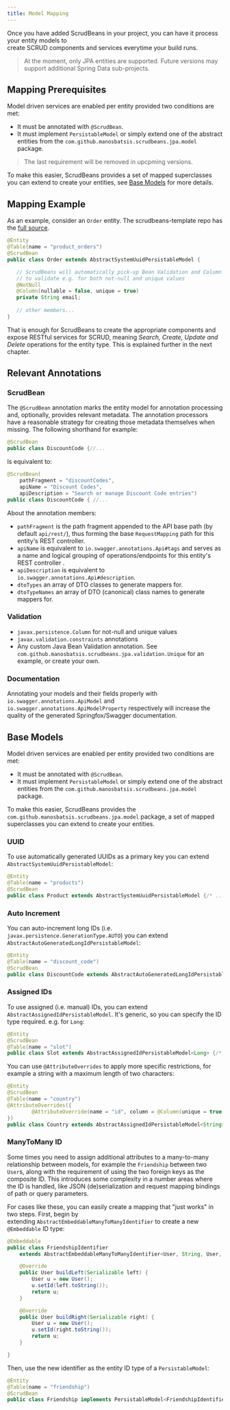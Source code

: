 ```yaml
---
title: Model Mapping
---
```


Once you have added ScrudBeans in your project, you can have it process your entity models to  
create SCRUD components and services everytime your build runs.

> At the moment, only JPA entities are supported. Future versions may support additional Spring Data sub-projects. 

## Mapping Prerequisites

Model driven services are enabled per entity provided two conditions are met:
 
 - It must be annotated with `@ScrudBean`.
 - It must implement `PersistableModel` or simply extend one of the abstract entities from the 
`com.github.manosbatsis.scrudbeans.jpa.model` package.

> The last requirement will be removed in upcpming versions.

To make this easier, ScrudBeans provides a set of mapped superclasses you can extend to create your
entities, see [Base Models](#base-models) for more details.

## Mapping Example
 
 As an example, consider an `Order` entity. The scrudbeans-template repo has the 
 [full source](https://github.com/manosbatsis/scrudbeans-template/blob/master/src/main/java/mypackage/model/Order.java).
 
 ```java
@Entity
@Table(name = "product_orders")
@ScrudBean
public class Order extends AbstractSystemUuidPersistableModel {

	// ScrudBeans will automatically pick-up Bean Validation and Column annotations 
	// to validate e.g. for both not-null and unique values
	@NotNull
	@Column(nullable = false, unique = true)
	private String email;
	
	// other members...
}
```

That is enough for ScrudBeans to create the appropriate components and expose RESTful services for 
SCRUD, meaning _Search, Create, Update and Delete_ operations for the entity type. This is explained 
further in the next chapter.

## Relevant Annotations

### ScrudBean

The `@ScrudBean` annotation marks the entity model for annotation processing and, optionally, provides relevant metadata.
The annotation processors have a reasonable strategy for creating those metadata themselves when missing. The following shorthand 
for example:

```java
@ScrudBean
public class DiscountCode {//...
```
Is equivalent to:

```java
@ScrudBean(
	pathFragment = "discountCodes", 
	apiName = "Discount Codes", 
	apiDescription = "Search or manage Discount Code entries")
public class DiscountCode { //...
```

About the annotation members:

- `pathFragment` is the path fragment appended to the API base path (by default `api/rest/`), thus forming the base 
`RequestMapping` path for this entity's REST controller.
- `apiName` is equivalent to `io.swagger.annotations.Api#tags` and serves as a name and logical grouping of 
operations/endpoints for this entity's REST controller .
- `apiDescription` is equivalent to `io.swagger.annotations.Api#description`.
- `dtoTypes` an array of DTO classes to generate mappers for.
- `dtoTypeNames` an array of DTO (canonical) class names to generate mappers for.


### Validation

- `javax.persistence.Column` for not-null and unique values
- `javax.validation.constraints` annotations
- Any custom Java Bean Validation annotation. See `com.github.manosbatsis.scrudbeans.jpa.validation.Unique` for an 
example, or create your own.

### Documentation

Annotating your models and their fields properly with `io.swagger.annotations.ApiModel` and 
`io.swagger.annotations.ApiModelProperty` respectively will increase the quality of the generated Springfox/Swagger 
documentation.


## Base Models

Model driven services are enabled per entity provided two conditions are met:
 
 - It must be annotated with `@ScrudBean`.
 - It must implement `PersistableModel` or simply extend one of the abstract entities from the 
`com.github.manosbatsis.scrudbeans.jpa.model` package. 

To make this easier, ScrudBeans provides the `com.github.manosbatsis.scrudbeans.jpa.model` package, 
a set of mapped superclasses you can extend to create your entities.

### UUID

To use automatically generated UUIDs as a primary key you can extend `AbstractSystemUuidPersistableModel`:

```java
@Entity
@Table(name = "products")
@ScrudBean
public class Product extends AbstractSystemUuidPersistableModel {/* ...*/ }
```

### Auto Increment

You can auto-increment long IDs (i.e. `javax.persistence.GenerationType.AUTO`) you can extend
`AbstractAutoGeneratedLongIdPersistableModel`:

```java
@Entity
@Table(name = "discount_code")
@ScrudBean
public class DiscountCode extends AbstractAutoGeneratedLongIdPersistableModel {/* ...*/ }
```

### Assigned IDs

To use assigned (i.e. manual) IDs, you can extend `AbstractAssignedIdPersistableModel`. It's generic, 
so you can specify the ID type required. e.g. for `Long`:

```java
@Entity 
@ScrudBean
@Table(name = "slot")
public class Slot extends AbstractAssignedIdPersistableModel<Long> {/* ...*/ }
```

You can use `@AttributeOverrides` to apply more specific restrictions, for example a string with a 
maximum length of two characters:

```java
@Entity 
@ScrudBean
@Table(name = "country")
@AttributeOverrides({
		@AttributeOverride(name = "id", column = @Column(unique = true, nullable = false, length = 2)),
})
public class Country extends AbstractAssignedIdPersistableModel<String> {/* ...*/ }
```

### ManyToMany ID

Some times you need to assign additional attributes to a many-to-many relationship between models, 
for example the `Friendship` between two `User`s, along with the requirement of using the two foreign 
keys as the composite ID. This introduces some complexity in a number areas where the ID is handled, 
like JSON (de)serialization and request mapping bindings of path or query parameters.

For cases like these, you can easily create a mapping that "just works" in two steps. First, begin by  
extending `AbstractEmbeddableManyToManyIdentifier` to create a new `@Embeddable` ID type:
 

```java
@Embeddable
public class FriendshipIdentifier 
	extends AbstractEmbeddableManyToManyIdentifier<User, String, User, String> implements Serializable {

	@Override
	public User buildLeft(Serializable left) {
		User u = new User();
		u.setId(left.toString());
		return u;
	}

	@Override
	public User buildRight(Serializable right) {
		User u = new User();
		u.setId(right.toString());
		return u;
	}

}
```

Then, use the new identifier as the entity ID type of a `PersistableModel`:

```java
@Entity
@Table(name = "friendship")
@ScrudBean
public class Friendship implements PersistableModel<FriendshipIdentifier> {/* ...*/ }
```
